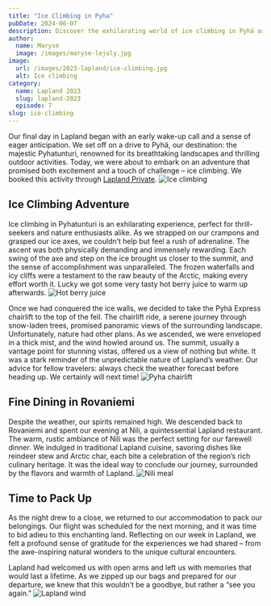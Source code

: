 ```yaml
---
title: "Ice Climbing in Pyha"
pubDate: 2024-06-07
description: Discover the exhilarating world of ice climbing in Pyhä as we scale frozen cascades and conquer icy challenges in this thrilling adventure.
author:
  name: Maryse
  image: /images/maryse-lejoly.jpg
image:
  url: /images/2023-lapland/ice-climbing.jpg
  alt: Ice climbing
category:
  name: Lapland 2023
  slug: lapland-2023
  episode: 7
slug: ice-climbing
---
```

Our final day in Lapland began with an early wake-up call and a sense of eager anticipation. We set off on a drive to Pyhä, our destination: the majestic Pyhatunturi, renowned for its breathtaking landscapes and thrilling outdoor activities. Today, we were about to embark on an adventure that promised both excitement and a touch of challenge – ice climbing. We booked this activity through [Lapland Private](https://www.laplandprivate.com/).
![Ice climbing](/images/2023-lapland/ice-climbing2.jpg)

## Ice Climbing Adventure
Ice climbing in Pyhatunturi is an exhilarating experience, perfect for thrill-seekers and nature enthusiasts alike. As we strapped on our crampons and grasped our ice axes, we couldn’t help but feel a rush of adrenaline. The ascent was both physically demanding and immensely rewarding. Each swing of the axe and step on the ice brought us closer to the summit, and the sense of accomplishment was unparalleled. The frozen waterfalls and icy cliffs were a testament to the raw beauty of the Arctic, making every effort worth it. Lucky we got some very tasty hot berry juice to warm up afterwards.
![Hot berry juice](/images/2023-lapland/hot-berry-juice.jpg)

Once we had conquered the ice walls, we decided to take the Pyhä Express chairlift to the top of the fell. The chairlift ride, a serene journey through snow-laden trees, promised panoramic views of the surrounding landscape. Unfortunately, nature had other plans. As we ascended, we were enveloped in a thick mist, and the wind howled around us. The summit, usually a vantage point for stunning vistas, offered us a view of nothing but white. It was a stark reminder of the unpredictable nature of Lapland’s weather. Our advice for fellow travelers: always check the weather forecast before heading up. We certainly will next time!
![Pyha chairlift](/images/2023-lapland/pyha-chairlift.jpg)

## Fine Dining in Rovaniemi
Despite the weather, our spirits remained high. We descended back to Rovaniemi and spent our evening at Nili, a quintessential Lapland restaurant. The warm, rustic ambiance of Nili was the perfect setting for our farewell dinner. We indulged in traditional Lapland cuisine, savoring dishes like reindeer stew and Arctic char, each bite a celebration of the region’s rich culinary heritage. It was the ideal way to conclude our journey, surrounded by the flavors and warmth of Lapland.
![Nili meal](/images/2023-lapland/nili-meal.jpg)

## Time to Pack Up
As the night drew to a close, we returned to our accommodation to pack our belongings. Our flight was scheduled for the next morning, and it was time to bid adieu to this enchanting land. Reflecting on our week in Lapland, we felt a profound sense of gratitude for the experiences we had shared – from the awe-inspiring natural wonders to the unique cultural encounters.

Lapland had welcomed us with open arms and left us with memories that would last a lifetime. As we zipped up our bags and prepared for our departure, we knew that this wouldn’t be a goodbye, but rather a “see you again.”
![Lapland wind](/images/2023-lapland/lapland-wind.jpg)